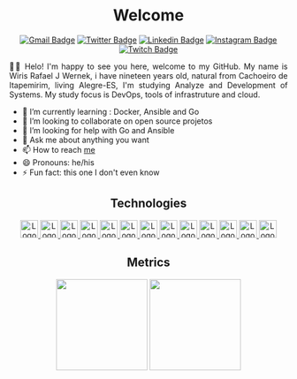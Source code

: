 <h1 align="center">Welcome</h1>

<div align="center">

[![Gmail Badge](https://img.shields.io/badge/-Gmail-FF0000?style=flat-square&labelColor=FF0000&logo=gmail&logoColor=white)](mailto:rafaeljwerneck43@gmail)
[![Twitter Badge](https://img.shields.io/badge/-Twitter-1DA1F2?style=flat-square&labelColor=1DA1F2&logo=twitter&logoColor=white)](https://twitter.com/WirisRafael)
[![Linkedin Badge](https://img.shields.io/badge/-Linkedin-0B66C2?style=flat-square&logo=Linkedin&logoColor=white)](https://www.linkedin.com/in/wiris-rafael-januario-wernek-420461182/)
[![Instagram Badge](https://img.shields.io/badge/-Instagram-CE3389?style=flat-square&logo=Instagram&logoColor=white)](https://www.instagram.com/wiriswerneck/)
[![Twitch Badge](https://img.shields.io/badge/-Twitch-6633cc?style=flat-square&labelColor=6633cc&logo=twitch&logoColor=white)](https://www.twitch.tv/lost905)

</div>
<div align="justify">
👋👋 Helo! I'm happy to see you here, welcome to my GitHub.
My name is Wiris Rafael J Wernek, i have nineteen years old, natural from Cachoeiro de Itapemirim, living Alegre-ES, I'm studying Analyze and Development of Systems. My study focus is DevOps, tools of infrastruture and cloud.

- 🌱 I’m currently learning : Docker, Ansible and Go
- 👯 I’m looking to collaborate on open source projetos
- 🤔 I’m looking for help with Go and Ansible
- 💬 Ask me about anything you want
- 📫 How to reach <a href="mailto:rafaeljwerneck43@gmail.com">me</a>
- 😄 Pronouns: he/his
- ⚡ Fun fact: this one I don't even know

</div>

<h2 align="center">Technologies</h2>
<p align="center">


<a href="https://www.javascript.com/">
    <img height="32" src="https://cdn.jsdelivr.net/gh/devicons/devicon/icons/javascript/javascript-original.svg" alt="Logo do Javascript"/>
</a>
<a href="https://developer.mozilla.org/en-US/docs/Web/HTML">
    <img height="32" src="https://cdn.jsdelivr.net/gh/devicons/devicon/icons/html5/html5-original-wordmark.svg" alt="Logo do HTML"/>
</a>
<a href="https://www.w3schools.com/cssref/default.asp">
    <img height="32" src="https://cdn.jsdelivr.net/gh/devicons/devicon/icons/css3/css3-original-wordmark.svg" alt="Logo do CSS"/>
</a>
<a href="https://www.php.net/">
    <img height="32" src="https://cdn.jsdelivr.net/gh/devicons/devicon/icons/php/php-original.svg" alt="Logo do PHP"/>
</a>
<a href="https://www.oracle.com/java/technologies/javase-documentation.html">
    <img height="32" src="https://cdn.jsdelivr.net/gh/devicons/devicon/icons/java/java-original.svg" alt="Logo do Java">
</a>
<a href="https://devdocs.io/c/language/do">
    <img height="32" src="https://cdn.jsdelivr.net/gh/devicons/devicon/icons/c/c-original.svg" alt="Logo da Linguagem C"/>
</a>
<a href="https://www.gnu.org/savannah-checkouts/gnu/bash/manual/bash.html">
    <img height="32" src="https://cdn.jsdelivr.net/gh/devicons/devicon/icons/bash/bash-plain.svg" alt="Logo do Bash"/>
</a>
<a href="https://www.mysql.com/">
    <img height="32" src="https://cdn.jsdelivr.net/gh/devicons/devicon/icons/mysql/mysql-original.svg" alt="Logo do MySQL">
</a>
<a href="https://www.postgresql.org/docs/14/index.html">
    <img height="32" src="https://cdn.jsdelivr.net/gh/devicons/devicon/icons/postgresql/postgresql-original.svg" alt="Logo do Postgres"/>
</a>
<a href="https://git-scm.com/">
   <img height="32" src="https://cdn.jsdelivr.net/gh/devicons/devicon/icons/git/git-original.svg" alt="Logo do Javascript"/>
</a>
<a href="https://www.kernel.org/doc/html/latest/#">
    <img height="32" src="https://cdn.jsdelivr.net/gh/devicons/devicon/icons/linux/linux-original.svg" alt="Logo do Linux">
</a>
<a href="https://docs.docker.com/get-started/overview/">
    <img height="32" src="https://cdn.jsdelivr.net/gh/devicons/devicon/icons/docker/docker-original.svg" alt="Logo do Docker">
</a>
<a href="https://www.vagrantup.com/docs">
    <img height="32" src="https://cdn.jsdelivr.net/gh/devicons/devicon/icons/vagrant/vagrant-original.svg" alt="Logo do Vagrant">
</a>

</p>
<h2 align="center">Metrics</h2>
<p align="center">
  <img height="165em" src="https://github-readme-stats.vercel.app/api?username=WirisWernek&show_icons=true&theme=radical&include_all_commits=true&count_private=true"/>
  <img height="165em" src="https://github-readme-stats.vercel.app/api/top-langs/?username=WirisWernek&layout=compact&langs_count=16&theme=radical"/>
</p>
